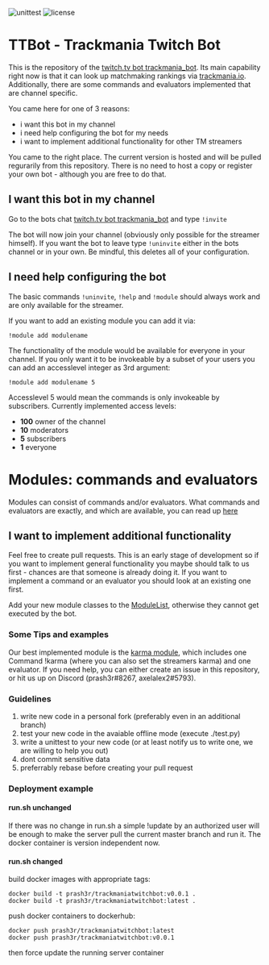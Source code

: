 ![unittest](https://github.com/prash3r/TrackmaniaTwitchBot/actions/workflows/unittest.yml/badge.svg)
![license](https://img.shields.io/github/license/prash3r/TrackmaniaTwitchBot)

# TTBot - Trackmania Twitch Bot
This is the repository of the [twitch.tv bot trackmania_bot](https://www.twitch.tv/trackmania_bot). Its main capability right now is that it can look up matchmaking rankings via [trackmania.io](https://trackmania.io/#/players). Additionally, there are some commands and evaluators implemented that are channel specific.

You came here for one of 3 reasons:
 - i want this bot in my channel
 - i need help configuring the bot for my needs
 - i want to implement additional functionality for other TM streamers

You came to the right place. The current version is hosted and will be pulled regurarily from this repository. There is no need to host a copy or register your own bot - although you are free to do that. 

## I want this bot in my channel
Go to the bots chat [twitch.tv bot trackmania_bot](https://www.twitch.tv/trackmania_bot) and type `!invite`

The bot will now join your channel (obviously only possible for the streamer himself). If you want the bot to leave type `!uninvite` either in the bots channel or in your own. Be mindful, this deletes all of your configuration.

## I need help configuring the bot
The basic commands `!uninvite`, `!help` and `!module` should always work and are only available for the streamer.

If you want to add an existing module you can add it via:

    !module add modulename

The functionality of the module would be available for everyone in your channel. If you only want it to be invokeable by a subset of your users you can add an accesslevel integer as 3rd argument:

    !module add modulename 5

Accesslevel 5 would mean the commands is only invokeable by subscribers.
Currently implemented access levels:

 - **100** owner of the channel
 - **10** moderators
 - **5** subscribers
 - **1** everyone

# Modules: commands and evaluators
Modules can consist of commands and/or evaluators. What commands and evaluators are exactly, and which are available, you can read up [here](https://github.com/Prash3r/TrackmaniaTwitchBot/tree/master/TTBot/module)

## I want to implement additional functionality
Feel free to create pull requests. This is an early stage of development so if you want to implement general functionality you maybe should talk to us first - chances are that someone is already doing it. If you want to implement a command or an evaluator you should look at an existing one first.

Add your new module classes to the [ModuleList](https://github.com/Prash3r/TrackmaniaTwitchBot/tree/master/TTBot/module/ModuleList.py), otherwise they cannot get executed by the bot.

### Some Tips and examples
Our best implemented module is the [karma module](https://github.com/Prash3r/TrackmaniaTwitchBot/tree/master/TTBot/module/karma), which includes one Command !karma (where you can also set the streamers karma) and one evaluator.
If you need help, you can either create an issue in this repository, or hit us up on Discord (prash3r#8267, axelalex2#5793).

### Guidelines
 1. write new code in a personal fork (preferably even in an additional branch)
 2. test your new code in the avaiable offline mode (execute ./test.py)
 3. write a unittest to your new code (or at least notify us to write one, we are willing to help you out)
 4. dont commit sensitive data
 5. preferrably rebase before creating your pull request

### Deployment example
#### run.sh unchanged
If there was no change in run.sh a simple
    !update
by an authorized user will be enough to make the server pull the current master branch and run it. The docker container is version independent now.

#### run.sh changed
build docker images with appropriate tags:

    docker build -t prash3r/trackmaniatwitchbot:v0.0.1 .
    docker build -t prash3r/trackmaniatwitchbot:latest .

push docker containers to dockerhub:

    docker push prash3r/trackmaniatwitchbot:latest
	docker push prash3r/trackmaniatwitchbot:v0.0.1

then force update the running server container
